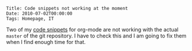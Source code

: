 	Title: Code snippets not working at the moment
	Date: 2010-07-02T00:00:00
	Tags: Homepage, IT

Two of my [code snippets](http://archive.dbrunner.de/it/org-mode.html) for org-mode are not working
with the actual `master` of the git repository. I have to check this and
I am going to fix them when I find enough time for that.

